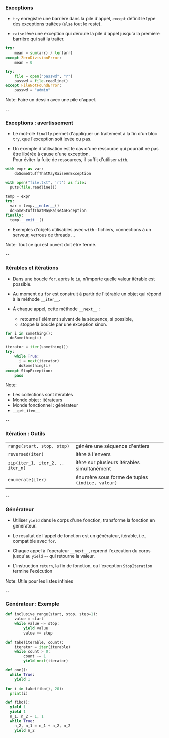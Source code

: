### Exceptions

- `try` enregistre une barrière dans la pile d'appel, `except` définit le type
  des exceptions traitées (`else` tout le reste).

- `raise` lève une exception qui déroule la pile d'appel jusqu'a la
  première barrière qui sait la traiter.

<div class="half">

```python
try:
    mean = sum(arr) / len(arr)
except ZeroDivisionError:
    mean = 0
```

</div>

<div class="half">

```python
try:
    file = open("passwd", "r")
    passwd = file.readline()
except FileNotFoundError:
    passwd = "admin"
```

</div>

Note:
Faire un dessin avec une pile d'appel.

--

### Exceptions : avertissement

- Le mot-clé `finally` permet d'appliquer un traitement à la fin d'un
  bloc `try`, que l'exception soit levée ou pas.

- Un exemple d'utilisation est le cas d'une ressource qui pourrait ne
  pas être libérée à cause d'une exception. \
  Pour éviter la fuite de ressources, il suffit d'utiliser `with`.

<div class='half'>

```python
with expr as var:
    doSomeStuffThatMayRaiseAnException
```

```python
with open("file.txt", 'rt') as file:
  puts(file.readline())
```

</div><div class='half'>

```python
temp = expr
try:
  var = temp.__enter__()
  doSomeStuffThatMayRaiseAnException
finally:
  temp.__exit__()
```

</div>

- Exemples d'objets utilisables avec `with` : fichiers, connections à
  un serveur, verrous de threads ...

Note:
Tout ce qui est ouvert doit être fermé.

--

### Itérables et itérations

- Dans une boucle `for`, après le `in`, n'importe quelle valeur
  itérable est possible.

- Au moment du `for` est construit à partir de l'itérable un objet
  qui répond à la méthode `__iter__`.

- À chaque appel, cette méthode `__next__`&nbsp;:
  - retourne l'élément suivant de la séquence, si possible,
  - stoppe la boucle par une exception sinon.

<div class="half">

```python
for i in something():
  doSomething(i)
```

</div>
<div class="half">

```python
iterator = iter(something())
try:
    while True:
      i = next(iterator)
      doSomething(i)
except StopException:
    pass
```

</div>

Note:
- Les collections sont itérables
- Monde objet : itérateurs
- Monde fonctionnel : générateur
- `__get_item__`

--

### Itération : Outils

|||
|--|--|
|`range(start, stop, step)`       | génère une séquence d'entiers |
|`reversed(iter)`                 | itère à l'envers |
|`zip(iter_1, iter_2, .. iter_n)` | itère sur plusieurs itérables simultanément |
| `enumerate(iter)`               | énumère sous forme de tuples `(indice, valeur)` |
|||

--

### Générateur

- Utiliser `yield` dans le corps d'une fonction, transforme la
  fonction en générateur.

- Le resultat de l'appel de fonction est un générateur, itérable,
  i.e., compatible avec `for`.

- Chaque appel à l'operateur `__next__`, reprend l'exécution du corps
  jusqu'au `yield` -- qui retourne la valeur.

- L'instruction `return`, la fin de fonction, ou l'exception
  `StopIteration` termine l'exécution

Note:
Utile pour les listes infinies

--

### Générateur : Exemple

<div class="half">

```python
def inclusive_range(start, stop, step=1):
    value = start
    while value <= stop:
        yield value
        value += step
```

</div>
<div class="half">

```python
def take(iterable, count):
    iterator = iter(iterable)
    while count > 0:
        count -= 1
        yield next(iterator)
```

</div>

<div class="half">

```python
def one():
  while True:
    yield 1
```

```python
for i in take(fibo(), 20):
  print(i)
```

</div><div class="half">

```python
def fibo():
  yield 1
  yield 1
  n_1, n_2 = 1, 1
  while True:
    n_2, n_1 = n_1 + n_2, n_2
    yield n_2
```

</div>
